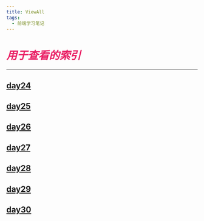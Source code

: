 ```yaml
---
title: ViewAll
tags:
  - 前端学习笔记
---
```


# _<font color=E91E63> 用于查看的索引 </font>_
* * * * * *

## [day24](https://ba1oretto.com/_posts/1970-01-02-day24)
## [day25](https://ba1oretto.com/_posts/1970-01-02-day25)
## [day26](https://ba1oretto.com/_posts/1970-01-02-day26)
## [day27](https://ba1oretto.com/_posts/1970-01-01-day27)
## [day28](https://ba1oretto.com/_posts/1970-01-01-day28)
## [day29](https://ba1oretto.com/_posts/1970-01-01-day29)
## [day30](https://ba1oretto.com/_posts/1970-01-01-day30)